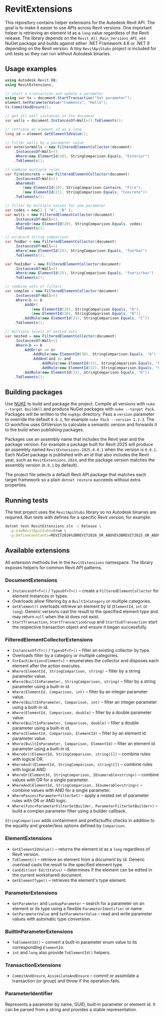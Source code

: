 # RevitExtensions

This repository contains helper extensions for the Autodesk Revit API. The goal is to make it easier to use APIs across Revit versions. One important helper is retrieving an element id as a `long` value regardless of the Revit release. The library depends on the `Revit_All_Main_Versions_API_x64` NuGet package and builds against either .NET Framework 4.8 or .NET 8 depending on the Revit version. A tiny `RevitApiStubs` project is included for unit tests so they can run without Autodesk binaries.

## Usage examples

```csharp
using Autodesk.Revit.DB;
using RevitExtensions;

// start a transaction and update a parameter
using var tx = document.StartTransaction("Set parameter");
element.SetParameterValue("Comments", "Hello");
tx.CommitAndEnsure();

// get all wall instances in the document
var walls = document.InstancesOf<Wall>().ToElements();

// retrieve an element id as a long
long id = element.GetElementIdValue();

// filter walls by a parameter value
var exteriorWalls = new FilteredElementCollector(document)
    .InstancesOf<Wall>()
    .Where(new ElementId(10), StringComparison.Equals, "Exterior")
    .ToElements();

// combine multiple rules
var fireConcrete = new FilteredElementCollector(document)
    .InstancesOf<Wall>()
    .WhereAnd(
        (new ElementId(20), StringComparison.Contains, "Fire"),
        (new ElementId(21), StringComparison.Equals, "Concrete"))
    .ToElements();

// filter by multiple values for one parameter
var codes = new[] { "A", "B" };
var multi = new FilteredElementCollector(document)
    .InstancesOf<Wall>()
    .WhereOr(new ElementId(20), StringComparison.Equals, codes)
    .ToElements();

// wildcard string comparison
var fooBar = new FilteredElementCollector(document)
    .InstancesOf<Wall>()
    .Where(new ElementId(25), StringComparison.Equals, "foo*bar")
    .ToElements();

var fooIsBar = new FilteredElementCollector(document)
    .InstancesOf<Wall>()
    .Where(new ElementId(25), StringComparison.Equals, "foo*is*bar")
    .ToElements();

// combine sets of filters
var complex = new FilteredElementCollector(document)
    .InstancesOf<Wall>()
    .Where(b => b
        .AddOr(
            (new ElementId(20), StringComparison.Equals, "A"),
            (new ElementId(20), StringComparison.Equals, "B"))
        .AddRule(new ElementId(21), StringComparison.Equals, "C"))
    .ToElements();

// multiple levels of nested sets
var nested = new FilteredElementCollector(document)
    .InstancesOf<Wall>()
    .Where(b => b
        .AddOr(or => or
            .AddRule(new ElementId(30), StringComparison.Equals, "A")
            .AddAnd(and => and
                .AddRule(new ElementId(31), StringComparison.Equals, "B")
                .AddRule(new ElementId(32), StringComparison.Equals, "C")))
        .AddRule(new ElementId(33), StringComparison.Equals, "D"))
    .ToElements();
```


## Building packages

Use [NUKE](https://nuke.build) to build and package the project. Compile all
versions with `nuke --target BuildAll` and produce NuGet packages with
`nuke --target Pack`. Packages will be written to the `nupkgs` directory. Pass a
`version` parameter to override the default `0.0.1`, for example
`nuke Pack --version 1.2.3`. The CI workflow uses GitVersion to calculate a
semantic version and forwards it to the build when publishing packages.

Packages use an assembly name that includes the Revit year and the package
version. For example a package built for Revit 2025 will produce an assembly
named `RevitExtensions.2025.0.0.1` when the version is `0.0.1`.
Each NuGet package is published with an id that also includes the Revit year,
such as `RevitExtensions.2024`, and the package version matches the assembly
version (`0.0.1` by default).

The project file selects a default Revit API package that matches each target
framework so a plain `dotnet restore` succeeds without extra properties.

## Running tests

The test project uses the `RevitApiStubs` library so no Autodesk binaries are
required. Run tests with defines for a specific Revit version, for example:

```bash
dotnet test RevitExtensions.sln -c Release \
  -p:UseRevitApiStubs=true \
  -p:DefineConstants=REVIT2026%3BREVIT2026_OR_ABOVE%3BREVIT2025_OR_ABOVE%3BREVIT2024_OR_ABOVE
```

## Available extensions

All extension methods live in the `RevitExtensions` namespace.
The library exposes helpers for common Revit API patterns.

### DocumentExtensions

- `InstancesOf<T>()` / `TypesOf<T>()` – create a `FilteredElementCollector` for
  element instances or types.
- Overloads allow filtering by a `BuiltInCategory` or multiple categories.
- `GetElement()` overloads retrieve an element by id (`ElementId`, `int` or `long`).
  Generic versions cast the result to the specified element type and may return
  `null` when the id does not exist.
- `StartTransaction`, `StartTransactionGroup` and `StartSubTransaction` start
  the respective transaction object and ensure it began successfully.

### FilteredElementCollectorExtensions

- `InstancesOf<T>()` / `TypesOf<T>()` – filter an existing collector by type.
- Overloads filter by a category or multiple categories.
- `ForEach(Action<Element>)` – enumerates the collector and disposes each
  element after the action executes.
- `Where(ElementId, StringComparison, string)` – filter by a string parameter value.
- `Where(BuiltInParameter, StringComparison, string)` – filter by a string parameter using a built-in id.
- `Where(ElementId, Comparison, int)` – filter by an integer parameter value.
- `Where(BuiltInParameter, Comparison, int)` – filter an integer parameter using a built-in id.
- `Where(ElementId, Comparison, double)` – filter by a double parameter value.
- `Where(BuiltInParameter, Comparison, double)` – filter a double parameter using a built-in id.
- `Where(ElementId, Comparison, ElementId)` – filter by an element id parameter value.
- `Where(BuiltInParameter, Comparison, ElementId)` – filter an element id parameter using a built-in id.
- `WhereOr((ElementId, StringComparison, string)[])` – combine rules with logical OR.
- `WhereAnd((ElementId, StringComparison, string)[])` – combine rules with logical AND.
- `WhereOr(ElementId, StringComparison, IEnumerable<string>)` – combine values with OR for a single parameter.
- `WhereAnd(ElementId, StringComparison, IEnumerable<string>)` – combine values with AND for a single parameter.
- `WherePasses(ParameterFilterSet)` – apply a nested set of parameter rules with OR or AND logic.
- `Where(Func<ParameterFilterSetBuilder, ParameterFilterSetBuilder>)` – build a complex parameter filter using a builder callback.

`StringComparison` adds containment and prefix/suffix checks in addition to the equality and greater/less options defined by `Comparison`.

### ElementExtensions

- `GetElementIdValue()` – returns the element id as a `long` regardless of
  Revit version.
- `ToElement()` – retrieve an element from a document by id. Generic overload
  casts the result to the specified element type.
- `CanEdit(out EditStatus)` – determines if the element can be edited in the
  current workshared document.
- `GetElementType()` – retrieves the element's type element.

### ParameterExtensions

- `GetParameter` and `LookupParameter` – search for a parameter on an element or
  its type using a flexible `ParameterIdentifier` or name.
- `GetParameterValue` and `SetParameterValue` – read and write parameter values
  with automatic type conversion.

### BuiltInParameterExtensions

- `ToElementId()` – convert a built-in parameter enum value to its corresponding `ElementId`.
- `int` and `long` also provide `ToElementId()` helpers.

### TransactionExtensions

- `CommitAndEnsure`, `AssimilateAndEnsure` – commit or assimilate a transaction
  (or group) and throw if the operation fails.

### ParameterIdentifier

Represents a parameter by name, GUID, built‑in parameter or element id. It can
be parsed from a string and provides a stable representation.

